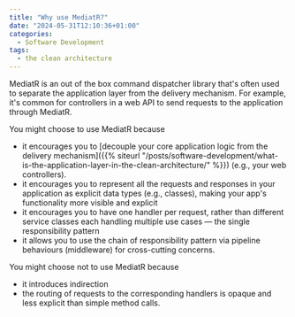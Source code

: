 ```yaml
---
title: "Why use MediatR?"
date: "2024-05-31T12:10:36+01:00"
categories:
  - Software Development
tags:
  - the clean architecture
---
```


MediatR is an out of the box command dispatcher library that's often used to separate the application layer from the delivery mechanism. For example, it's common for controllers in a web API to send requests to the application through MediatR.

You might choose to use MediatR because

- it encourages you to [decouple your core application logic from the delivery mechanism]({{% siteurl "/posts/software-development/what-is-the-application-layer-in-the-clean-architecture/" %}}) (e.g., your web controllers).
- it encourages you to represent all the requests and responses in your application as explicit data types (e.g., classes), making your app's functionality more visible and explicit
- it encourages you to have one handler per request, rather than different service classes each handling multiple use cases — the single responsibility pattern
- it allows you to use the chain of responsibility pattern via pipeline behaviours (middleware) for cross-cutting concerns.

You might choose not to use MediatR because

- it introduces indirection
- the routing of requests to the corresponding handlers is opaque and less explicit than simple method calls.

